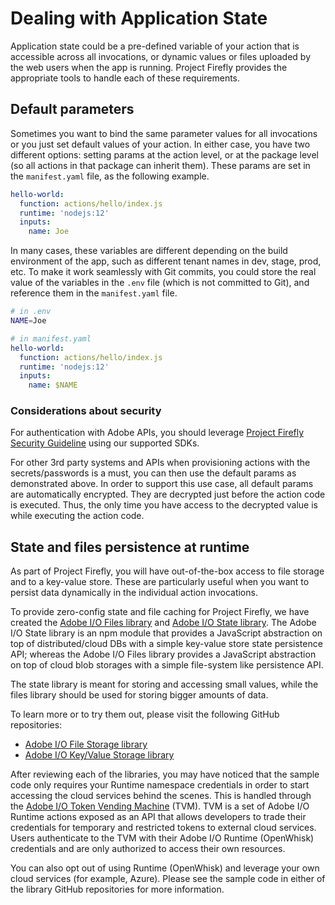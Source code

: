 # Dealing with Application State

Application state could be a pre-defined variable of your action that is accessible across all invocations, or dynamic values or files uploaded by the web users when the app is running. Project Firefly provides the appropriate tools to handle each of these requirements.

## Default parameters

Sometimes you want to bind the same parameter values for all invocations or you just set default values of your action. In either case, you have two different options: setting params at the action level, or at the package level (so all actions in that package can inherit them). These params are set in the `manifest.yaml` file, as the following example.

```yaml
hello-world:
  function: actions/hello/index.js
  runtime: 'nodejs:12'
  inputs:
    name: Joe
```

In many cases, these variables are different depending on the build environment of the app, such as different tenant names in dev, stage, prod, etc. To make it work seamlessly with Git commits, you could store the real value of the variables in the `.env` file (which is not committed to Git), and reference them in the `manifest.yaml` file.

```bash
# in .env
NAME=Joe
```

```yaml
# in manifest.yaml
hello-world:
  function: actions/hello/index.js
  runtime: 'nodejs:12'
  inputs:
    name: $NAME
```

### Considerations about security

For authentication with Adobe APIs, you should leverage [Project Firefly Security Guideline](https://github.com/AdobeDocs/project-firefly/blob/master/guides/security_overview.md) using our supported SDKs. 

For other 3rd party systems and APIs when provisioning actions with the secrets/passwords is a must, you can then use the default params as demonstrated above. In order to support this use case, all default params are automatically encrypted. They are decrypted just before the action code is executed. Thus, the only time you have access to the decrypted value is while executing the action code.

## State and files persistence at runtime

As part of Project Firefly, you will have out-of-the-box access to file storage and to a key-value store. These are particularly useful when you want to persist data dynamically in the individual action invocations.

To provide zero-config state and file caching for Project Firefly, we have created the [Adobe I/O Files library](https://github.com/adobe/aio-lib-files) and [Adobe I/O State library](https://github.com/adobe/aio-lib-state). The Adobe I/O State library is an npm module that provides a JavaScript abstraction on top of distributed/cloud DBs with a simple key-value store state persistence API; whereas the Adobe I/O Files library provides a JavaScript abstraction on top of cloud blob storages with a simple file-system like persistence API.

The state library is meant for storing and accessing small values, while the files library should be used for storing bigger amounts of data.

To learn more or to try them out, please visit the following GitHub repositories:
- [Adobe I/O File Storage library](https://github.com/adobe/aio-lib-files)
- [Adobe I/O Key/Value Storage library](https://github.com/adobe/aio-lib-state)

After reviewing each of the libraries, you may have noticed that the sample code only requires your Runtime namespace credentials in order to start accessing the cloud services behind the scenes. This is handled through the [Adobe I/O Token Vending Machine](https://github.com/adobe/aio-tvm) (TVM). TVM is a set of Adobe I/O Runtime actions exposed as an API that allows developers to trade their credentials for temporary and restricted tokens to external cloud services. Users authenticate to the TVM with their Adobe I/O Runtime (OpenWhisk) credentials and are only authorized to access their own resources.

You can also opt out of using Runtime (OpenWhisk) and leverage your own cloud services (for example, Azure). Please see the sample code in either of the library GitHub repositories for more information.

